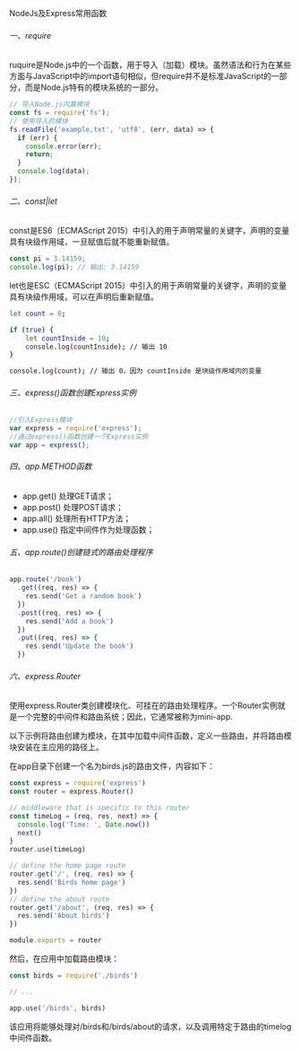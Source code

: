 NodeJs及Express常用函数

###### 一、require

ruquire是Node.js中的一个函数，用于导入（加载）模块。虽然语法和行为在某些方面与JavaScript中的import语句相似，但require并不是标准JavaScript的一部分，而是Node.js特有的模块系统的一部分。

```js
// 导入Node.js内置模块
const fs = require('fs');
// 使用导入的模块
fs.readFile('example.txt', 'utf8', (err, data) => {
  if (err) {
    console.error(err);
    return;
  }
  console.log(data);
});

```

###### 二、const|let

const是ES6（ECMAScript 2015）中引入的用于声明常量的关键字，声明的变量具有块级作用域，一旦赋值后就不能重新赋值。

```js
const pi = 3.14159;
console.log(pi); // 输出: 3.14159
```

let也是ESC（ECMAScript 2015）中引入的用于声明常量的关键字，声明的变量具有块级作用域，可以在声明后重新赋值。

```sh
let count = 0;

if (true) {
    let countInside = 10;
    console.log(countInside); // 输出 10
}

console.log(count); // 输出 0，因为 countInside 是块级作用域内的变量
```

###### 三、express()函数创建Express实例

```js
//引入Express模块
var express = require('express');
//通过express()函数创建一个Express实例
var app = express();
```

###### 四、app.METHOD函数

- app.get() 处理GET请求；
- app.post() 处理POST请求；
- app.all() 处理所有HTTP方法；
- app.use() 指定中间件作为处理函数；

###### 五、app.route()创建链式的路由处理程序

```js
app.route('/book')
  .get((req, res) => {
    res.send('Get a random book')
  })
  .post((req, res) => {
    res.send('Add a book')
  })
  .put((req, res) => {
    res.send('Update the book')
  })
```

###### 六、express.Router

使用express.Router类创建模块化、可挂在的路由处理程序。一个Router实例就是一个完整的中间件和路由系统；因此，它通常被称为mini-app.

以下示例将路由创建为模块，在其中加载中间件函数，定义一些路由，并将路由模块安装在主应用的路径上。

在app目录下创建一个名为birds.js的路由文件，内容如下：

```js
const express = require('express')
const router = express.Router()

// middleware that is specific to this router
const timeLog = (req, res, next) => {
  console.log('Time: ', Date.now())
  next()
}
router.use(timeLog)

// define the home page route
router.get('/', (req, res) => {
  res.send('Birds home page')
})
// define the about route
router.get('/about', (req, res) => {
  res.send('About birds')
})

module.exports = router
```

然后，在应用中加载路由模块：

```js
const birds = require('./birds')

// ...

app.use('/birds', birds)
```

该应用将能够处理对/birds和/birds/about的请求，以及调用特定于路由的timelog中间件函数。
